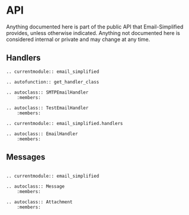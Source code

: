 # API

Anything documented here is part of the public API that Email-Simplified
provides, unless otherwise indicated. Anything not documented here is considered
internal or private and may change at any time.

## Handlers

```{eval-rst}
.. currentmodule:: email_simplified

.. autofunction:: get_handler_class

.. autoclass:: SMTPEmailHandler
    :members:

.. autoclass:: TestEmailHandler
    :members:

.. currentmodule:: email_simplified.handlers

.. autoclass:: EmailHandler
    :members:
```

## Messages

```{eval-rst}

.. currentmodule:: email_simplified

.. autoclass:: Message
    :members:

.. autoclass:: Attachment
    :members:
```
